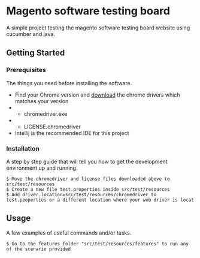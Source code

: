 # Magento software testing board

A simple project testing the magento software testing board website using cucumber and java.

## Getting Started


### Prerequisites

The things you need before installing the software.

* Find your Chrome version and [download](https://googlechromelabs.github.io/chrome-for-testing/) the chrome drivers which matches your version
* * chromedriver.exe
* * LICENSE.chromedriver
* Intellij is the recommended IDE for this project

### Installation

A step by step guide that will tell you how to get the development environment up and running.

```
$ Move the chromedriver and license files downloaded above to src/test/resources
$ Create a new file test.properties inside src/test/resources
$ Add driver.location=src/test/resources/chromedriver to test.peoperties or a different location where your web driver is locat
```

## Usage

A few examples of useful commands and/or tasks.

```
$ Go to the features folder "src/test/resources/features" to run any of the scenario provided
```
